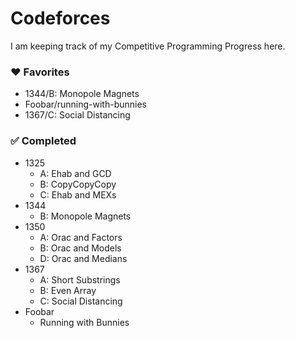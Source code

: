 # Codeforces
I am keeping track of my Competitive Programming Progress here.

### :heart: Favorites
- 1344/B: Monopole Magnets
- Foobar/running-with-bunnies
- 1367/C: Social Distancing

### :white_check_mark: Completed
- 1325
  - A: Ehab and GCD
  - B: CopyCopyCopy
  - C: Ehab and MEXs
- 1344
  - B: Monopole Magnets
- 1350 
  - A: Orac and Factors
  - B: Orac and Models
  - D: Orac and Medians
- 1367
  - A: Short Substrings
  - B: Even Array
  - C: Social Distancing
- Foobar
  - Running with Bunnies

